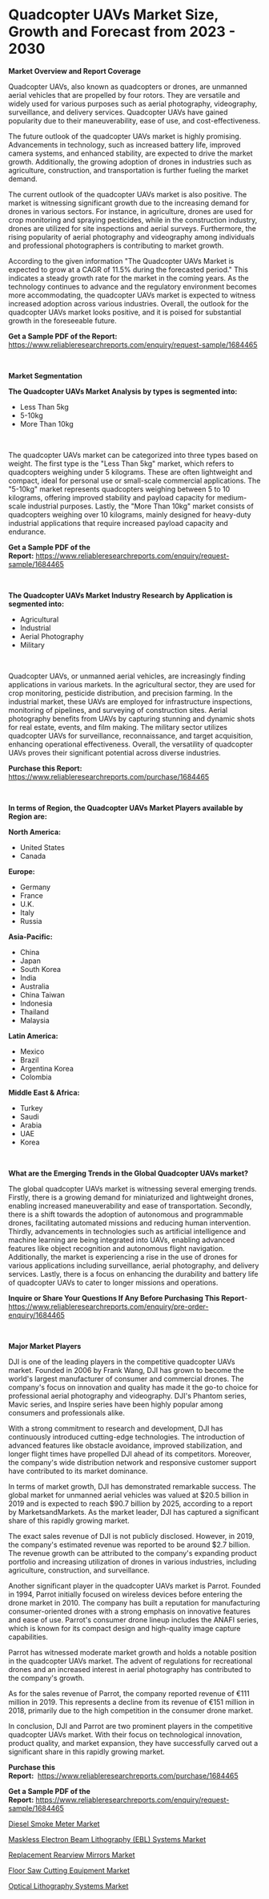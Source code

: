 <p><h1>Quadcopter UAVs Market Size, Growth and Forecast from 2023 - 2030</h1></p><p><strong>Market Overview and Report Coverage</strong></p>
<p><p>Quadcopter UAVs, also known as quadcopters or drones, are unmanned aerial vehicles that are propelled by four rotors. They are versatile and widely used for various purposes such as aerial photography, videography, surveillance, and delivery services. Quadcopter UAVs have gained popularity due to their maneuverability, ease of use, and cost-effectiveness.</p><p>The future outlook of the quadcopter UAVs market is highly promising. Advancements in technology, such as increased battery life, improved camera systems, and enhanced stability, are expected to drive the market growth. Additionally, the growing adoption of drones in industries such as agriculture, construction, and transportation is further fueling the market demand.</p><p>The current outlook of the quadcopter UAVs market is also positive. The market is witnessing significant growth due to the increasing demand for drones in various sectors. For instance, in agriculture, drones are used for crop monitoring and spraying pesticides, while in the construction industry, drones are utilized for site inspections and aerial surveys. Furthermore, the rising popularity of aerial photography and videography among individuals and professional photographers is contributing to market growth.</p><p>According to the given information "The Quadcopter UAVs Market is expected to grow at a CAGR of 11.5% during the forecasted period." This indicates a steady growth rate for the market in the coming years. As the technology continues to advance and the regulatory environment becomes more accommodating, the quadcopter UAVs market is expected to witness increased adoption across various industries. Overall, the outlook for the quadcopter UAVs market looks positive, and it is poised for substantial growth in the foreseeable future.</p></p>
<p><strong>Get a Sample PDF of the Report:</strong> <a href="https://www.reliableresearchreports.com/enquiry/request-sample/1684465">https://www.reliableresearchreports.com/enquiry/request-sample/1684465</a></p>
<p>&nbsp;</p>
<p><strong>Market Segmentation</strong></p>
<p><strong>The Quadcopter UAVs Market Analysis by types is segmented into:</strong></p>
<p><ul><li>Less Than 5kg</li><li>5-10kg</li><li>More Than 10kg</li></ul></p>
<p>&nbsp;</p>
<p><p>The quadcopter UAVs market can be categorized into three types based on weight. The first type is the "Less Than 5kg" market, which refers to quadcopters weighing under 5 kilograms. These are often lightweight and compact, ideal for personal use or small-scale commercial applications. The "5-10kg" market represents quadcopters weighing between 5 to 10 kilograms, offering improved stability and payload capacity for medium-scale industrial purposes. Lastly, the "More Than 10kg" market consists of quadcopters weighing over 10 kilograms, mainly designed for heavy-duty industrial applications that require increased payload capacity and endurance.</p></p>
<p><strong>Get a Sample PDF of the Report:</strong>&nbsp;<a href="https://www.reliableresearchreports.com/enquiry/request-sample/1684465">https://www.reliableresearchreports.com/enquiry/request-sample/1684465</a></p>
<p>&nbsp;</p>
<p><strong>The Quadcopter UAVs Market Industry Research by Application is segmented into:</strong></p>
<p><ul><li>Agricultural</li><li>Industrial</li><li>Aerial Photography</li><li>Military</li></ul></p>
<p>&nbsp;</p>
<p><p>Quadcopter UAVs, or unmanned aerial vehicles, are increasingly finding applications in various markets. In the agricultural sector, they are used for crop monitoring, pesticide distribution, and precision farming. In the industrial market, these UAVs are employed for infrastructure inspections, monitoring of pipelines, and surveying of construction sites. Aerial photography benefits from UAVs by capturing stunning and dynamic shots for real estate, events, and film making. The military sector utilizes quadcopter UAVs for surveillance, reconnaissance, and target acquisition, enhancing operational effectiveness. Overall, the versatility of quadcopter UAVs proves their significant potential across diverse industries.</p></p>
<p><strong>Purchase this Report:</strong>&nbsp; <a href="https://www.reliableresearchreports.com/purchase/1684465">https://www.reliableresearchreports.com/purchase/1684465</a></p>
<p>&nbsp;</p>
<p><strong>In terms of Region, the Quadcopter UAVs Market Players available by Region are:</strong></p>
<p>
    <p> <strong> North America: </strong>
        <ul>
            <li>United States</li>
            <li>Canada</li>
        </ul>
        </p> 
    <p> <strong> Europe: </strong>
        <ul>
            <li>Germany</li>
            <li>France</li>
            <li>U.K.</li>
            <li>Italy</li>
            <li>Russia</li>
        </ul>
        </p> 
    <p> <strong> Asia-Pacific: </strong>
        <ul>
            <li>China</li>
            <li>Japan</li>
            <li>South Korea</li>
            <li>India</li>
            <li>Australia</li>
            <li>China Taiwan</li>
            <li>Indonesia</li>
            <li>Thailand</li>
            <li>Malaysia</li>
        </ul>
        </p> 
    <p> <strong> Latin America: </strong>
        <ul>
            <li>Mexico</li>
            <li>Brazil</li>
            <li>Argentina Korea</li>
            <li>Colombia</li>
        </ul>
        </p> 
    <p> <strong> Middle East & Africa: </strong>
        <ul>
            <li>Turkey</li>
            <li>Saudi</li>
            <li>Arabia</li>
            <li>UAE</li>
            <li>Korea</li>
        </ul>
    </p>
    </p>
<p>&nbsp;</p>
<p><strong>What are the Emerging Trends in the Global Quadcopter UAVs market?</strong></p>
<p><p>The global quadcopter UAVs market is witnessing several emerging trends. Firstly, there is a growing demand for miniaturized and lightweight drones, enabling increased maneuverability and ease of transportation. Secondly, there is a shift towards the adoption of autonomous and programmable drones, facilitating automated missions and reducing human intervention. Thirdly, advancements in technologies such as artificial intelligence and machine learning are being integrated into UAVs, enabling advanced features like object recognition and autonomous flight navigation. Additionally, the market is experiencing a rise in the use of drones for various applications including surveillance, aerial photography, and delivery services. Lastly, there is a focus on enhancing the durability and battery life of quadcopter UAVs to cater to longer missions and operations.</p></p>
<p><strong>Inquire or Share Your Questions If Any Before Purchasing This Report</strong>- <a href="https://www.reliableresearchreports.com/enquiry/pre-order-enquiry/1684465">https://www.reliableresearchreports.com/enquiry/pre-order-enquiry/1684465</a></p>
<p>&nbsp;</p>
<p><strong>Major Market Players</strong></p>
<p><p>DJI is one of the leading players in the competitive quadcopter UAVs market. Founded in 2006 by Frank Wang, DJI has grown to become the world's largest manufacturer of consumer and commercial drones. The company's focus on innovation and quality has made it the go-to choice for professional aerial photography and videography. DJI's Phantom series, Mavic series, and Inspire series have been highly popular among consumers and professionals alike.</p><p>With a strong commitment to research and development, DJI has continuously introduced cutting-edge technologies. The introduction of advanced features like obstacle avoidance, improved stabilization, and longer flight times have propelled DJI ahead of its competitors. Moreover, the company's wide distribution network and responsive customer support have contributed to its market dominance.</p><p>In terms of market growth, DJI has demonstrated remarkable success. The global market for unmanned aerial vehicles was valued at $20.5 billion in 2019 and is expected to reach $90.7 billion by 2025, according to a report by MarketsandMarkets. As the market leader, DJI has captured a significant share of this rapidly growing market.</p><p>The exact sales revenue of DJI is not publicly disclosed. However, in 2019, the company's estimated revenue was reported to be around $2.7 billion. The revenue growth can be attributed to the company's expanding product portfolio and increasing utilization of drones in various industries, including agriculture, construction, and surveillance.</p><p>Another significant player in the quadcopter UAVs market is Parrot. Founded in 1994, Parrot initially focused on wireless devices before entering the drone market in 2010. The company has built a reputation for manufacturing consumer-oriented drones with a strong emphasis on innovative features and ease of use. Parrot's consumer drone lineup includes the ANAFI series, which is known for its compact design and high-quality image capture capabilities.</p><p>Parrot has witnessed moderate market growth and holds a notable position in the quadcopter UAVs market. The advent of regulations for recreational drones and an increased interest in aerial photography has contributed to the company's growth.</p><p>As for the sales revenue of Parrot, the company reported revenue of €111 million in 2019. This represents a decline from its revenue of €151 million in 2018, primarily due to the high competition in the consumer drone market.</p><p>In conclusion, DJI and Parrot are two prominent players in the competitive quadcopter UAVs market. With their focus on technological innovation, product quality, and market expansion, they have successfully carved out a significant share in this rapidly growing market.</p></p>
<p><strong>Purchase this Report:</strong>&nbsp;&nbsp;<a href="https://www.reliableresearchreports.com/purchase/1684465">https://www.reliableresearchreports.com/purchase/1684465</a></p>
<p></p>
<p><strong>Get a Sample PDF of the Report:</strong>&nbsp;<a href="https://www.reliableresearchreports.com/enquiry/request-sample/1684465">https://www.reliableresearchreports.com/enquiry/request-sample/1684465</a></p>
<p><p><a href="https://www.linkedin.com/pulse/diesel-smoke-meter-market-challenges-opportunities-growth/">Diesel Smoke Meter Market</a></p><p><a href="https://medium.com/@krish.reportprime/analyzing-maskless-electron-beam-lithography-ebl-systems-market-global-industry-perspective-and-9778d53ecae9">Maskless Electron Beam Lithography (EBL) Systems Market</a></p><p><a href="https://www.linkedin.com/pulse/replacement-rearview-mirrors-market-research-report-provides/">Replacement Rearview Mirrors Market</a></p><p><a href="https://www.linkedin.com/pulse/floor-saw-cutting-equipment-market-insights-players-forecast/">Floor Saw Cutting Equipment Market</a></p><p><a href="https://medium.com/@krishna_35021/optical-lithography-systems-market-analysis-its-cagr-market-segmentation-and-global-industry-846091022f81">Optical Lithography Systems Market</a></p></p>